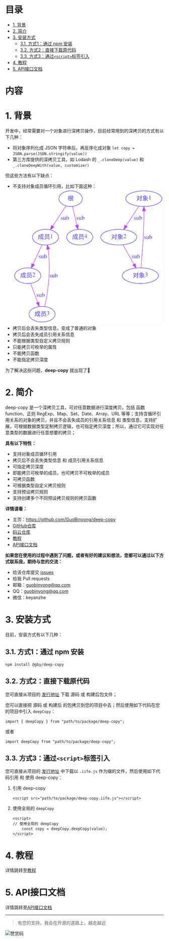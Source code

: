 [教程]: ./docs/教程.md
[API接口文档]: ./docs/API.md

[GitHub仓库]: https://github.com/GuoBinyong/deep-copy
[发行地址]: https://github.com/GuoBinyong/deep-copy/releases
[issues]: https://github.com/GuoBinyong/deep-copy/issues

[码云仓库]: https://gitee.com/guobinyong/deep-copy



[循环引用]: ./docs/assets/循环引用.svg

目录
=========

<!-- TOC -->

- [1. 背景](#1-背景)
- [2. 简介](#2-简介)
- [3. 安装方式](#3-安装方式)
    - [3.1. 方式1：通过 npm 安装](#31-方式1通过-npm-安装)
    - [3.2. 方式2：直接下载原代码](#32-方式2直接下载原代码)
    - [3.3. 方式3：通过`<script>`标签引入](#33-方式3通过script标签引入)
- [4. 教程](#4-教程)
- [5. API接口文档](#5-api接口文档)

<!-- /TOC -->


内容
=====



# 1. 背景
开发中，经常需要对一个对象进行深拷贝操作，目前经常用到的深拷贝的方式有以下几种：
- 将对象序列化成 JSON 字符串后，再反序化成对象 `let copy = JSON.parse(JSON.stringify(value))`
- 第三方库提供的深拷贝工具，如 Lodash 的 `_.cloneDeep(value)` 和 `_.cloneDeepWith(value, customizer)`

但这些方法有以下缺点：
- 不支持对象成员循环引用，比如下面这种：
   ![循环引用][]
- 拷贝后会丢失类型信息，变成了普通的对象
- 拷贝后会丢失成员引用关系信息
- 不能根据类型自定义拷贝规则
- 只能拷贝可枚举的属性
- 不能拷贝函数
- 不能指定拷贝深度


为了解决这些问题，**deep-copy** 就出现了👏




# 2. 简介
deep-copy 是一个深拷贝工具，可对任意数据进行深度拷贝，包括 函数 function、正则 RegExp、Map、Set、Date、Array、URL 等等；支持含循环引用关系的对象的拷贝，并且不会丢失成员的引用关系信息 和 类型信息，支持扩展，可根据数据类型定制拷贝逻辑，也可指定拷贝深度；所以，通过它可实现对任意类型的数据进行任意想要的拷贝；

**具有以下特性：**  
- 支持对象成员循环引用
- 拷贝后不会丢失类型信息 和 成员引用关系信息
- 可指定拷贝深度
- 即能拷贝可枚举的成员，也可拷贝不可枚举的成员
- 可拷贝函数
- 可根据类型自定义拷贝规则
- 支持预设拷贝规则
- 支持创建多个不同预设拷贝规则的拷贝函数

**详情请看：**  
- 主页：<https://github.com/GuoBinyong/deep-copy>
- [GitHub仓库][]
- [码云仓库][]
- [教程][]
- [API接口文档][]


**如果您在使用的过程中遇到了问题，或者有好的建议和想法，您都可以通过以下方式联系我，期待与您的交流：**
- 给该仓库提交 [issues][]
- 给我 Pull requests
- 邮箱：<guobinyong@qq.com>
- QQ：guobinyong@qq.com
- 微信：keyanzhe





# 3. 安装方式
目前，安装方式有以下几种：


## 3.1. 方式1：通过 npm 安装
```
npm install @gby/deep-copy
```

## 3.2. 方式2：直接下载原代码
您可直接从项目的 [发行地址][] 下载 源码 或 构建后包文件；

您可以直接把 源码 或 构建后 的包拷贝到您的项目中去；然后使用如下代码在您的项目中引入 `deepCopy`：
```
import { deepCopy } from "path/to/package/deep-copy";
```
或者
```
import deepCopy from "path/to/package/deep-copy";
```



## 3.3. 方式3：通过`<script>`标签引入
您可直接从项目的 [发行地址][] 中下载以 `.iife.js` 作为缀的文件，然后使用如下代码引用 和 使用 deep-copy：


1. 引用 deep-copy
   ```
   <script src="path/to/package/deep-copy.iife.js"></script>
   ```
   
2. 使用全局的 `deepCopy`
   ```
   <script>
   // 使用全局的 deepCopy
       const copy = deepCopy.deepCopy(value);
   </script>
   ```

# 4. 教程
详情跳转至[教程][]

# 5. API接口文档
详情跳转至[API接口文档][]



--------------------

> 有您的支持，我会在开源的道路上，越走越远

![赞赏码](https://i.loli.net/2020/04/08/PGsAEqdJCin1oQL.jpg)